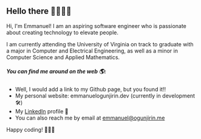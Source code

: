 ## Hello there 👋🏾👋🏾

Hi, I'm Emmanuel! I am an aspiring software engineer who is passionate about creating technology to elevate people.

I am currently attending the University of Virginia on track to graduate with a major in Computer and Electrical Engineering,
as well as a minor in Computer Science and Applied Mathematics.

##### You can find me around on the web 🌎:

- Well, I would add a link to my Github page, but you found it!!
- My personal website: emmanuelogunjirin.dev (currently in development 🛠)
- My <a href="https://www.linkedin.com/in/emmanuel-ogunjirin-777303178/">LinkedIn</a> profile 👔
- You can also reach me by email at emmanuel@ogunjirin.me

Happy coding! 👨🏾‍💻
